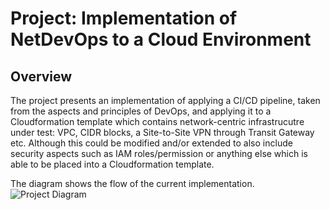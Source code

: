 # Project: Implementation of NetDevOps to a Cloud Environment

## Overview
The project presents an implementation of applying a CI/CD pipeline, taken from the aspects and principles of DevOps, and applying it to a Cloudformation template which contains network-centric infrastrucutre under test: VPC, CIDR blocks, a Site-to-Site VPN through Transit Gateway etc. Although this could be modified and/or extended to also include security aspects such as IAM roles/permission or anything else which is able to be placed into a Cloudformation template. 

The diagram shows the flow of the current implementation.
![Project Diagram](https://github.com/jdockerty/UniProject/blob/master/Images/NetDevOps%20Pipeline%20Diagram.png)

